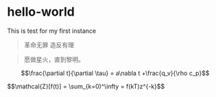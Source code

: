 # hello-world
This is test for my first instance
> 革命无罪
> 造反有理


> 愿做星火，直到黎明。

$$\frac{\partial t}{\partial \tau} = a\nabla t +\frac{q_v}{\rho c_p}$$

$$\mathcal{Z}\[f(t)\] = \sum_{k=0)^\infty = f(kT)z^{-k}$$
